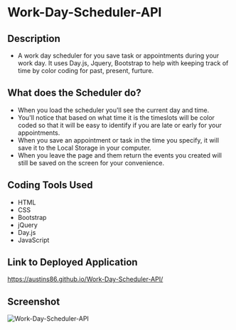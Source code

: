 # Work-Day-Scheduler-API

## Description
- A work day scheduler for you save task or appointments during your work day. It uses Day.js, Jquery, Bootstrap to help with keeping track of 
time by color coding for past, present, furture.   


## What does the Scheduler do? 
- When you load the scheduler you'll see the current day and time.
- You'll notice that based on what time it is the timeslots will be color coded so that 
it will be easy to identify if you are late or early for your appointments. 
- When you save an appointment or task in the time you specify, it will save it to the 
Local Storage in your computer.
- When you leave the page and them return the events you created will still be saved on the screen for your convenience.

## Coding Tools Used
- HTML
- CSS 
- Bootstrap
- jQuery
- Day.js
- JavaScript

## Link to Deployed Application
https://austins86.github.io/Work-Day-Scheduler-API/

## Screenshot

![Work-Day-Scheduler-API](https://user-images.githubusercontent.com/117120566/210184352-b6086fe9-e494-4c03-bb21-7d555dcf4599.png)
